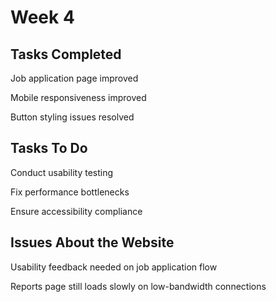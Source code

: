 # Week 4

## Tasks Completed

Job application page improved

Mobile responsiveness improved

Button styling issues resolved

## Tasks To Do

Conduct usability testing

Fix performance bottlenecks

Ensure accessibility compliance

## Issues About the Website

Usability feedback needed on job application flow

Reports page still loads slowly on low-bandwidth connections

